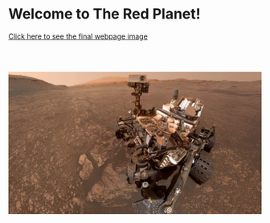 <h1>Welcome to The Red Planet!</h1>



<a href="https://github.com/henryle-n/Web-Scraping-Challenge/tree/master/Missions_to_Mars/static/web_look.jpg" class="button">Click here to see the final webpage image</a>

<br>
<br>
<p align="center">
<img src="Missions_to_Mars/static/jumbotron_background.jpg" alt="Mars out of range ... Waiting for Satellite" max-height="70%" max-width="70%"><p>
<br>
<br> 


